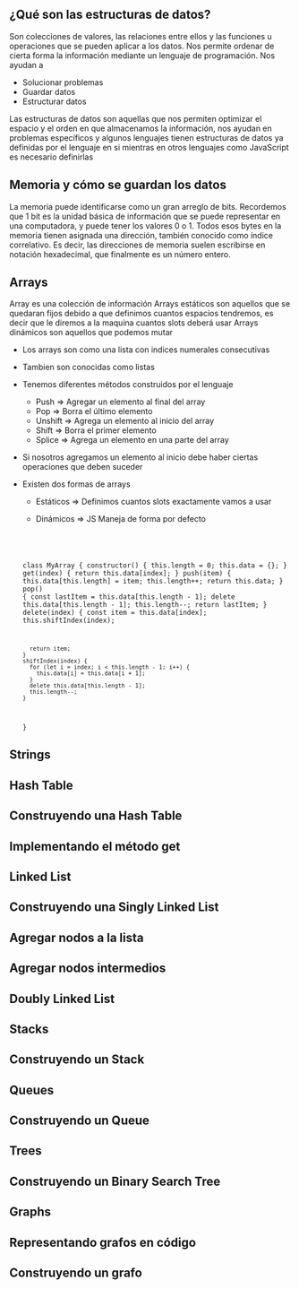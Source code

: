 ## ¿Qué son las estructuras de datos?

Son colecciones de valores, las relaciones entre ellos y las funciones u operaciones que se pueden aplicar a los datos. Nos permite ordenar de cierta forma la información mediante un lenguaje de programación.
Nos ayudan a

- Solucionar problemas
- Guardar datos
- Estructurar datos

Las estructuras de datos son aquellas que nos permiten optimizar el espacio y el orden en que almacenamos la información, nos ayudan en problemas específicos y algunos lenguajes tienen estructuras de datos ya definidas por el lenguaje en si mientras en otros lenguajes como JavaScript es necesario definirlas

## Memoria y cómo se guardan los datos

La memoria puede identificarse como un gran arreglo de bits. Recordemos que 1 bit es la unidad básica de información que se puede representar en una computadora, y puede tener los valores 0 o 1.
Todos esos bytes en la memoria tienen asignada una dirección, también conocido como índice correlativo. Es decir, las direcciones de memoria suelen escribirse en notación hexadecimal, que finalmente es un número entero.

## Arrays

Array es una colección de información
Arrays estáticos son aquellos que se quedaran fijos debido a que definimos cuantos espacios tendremos, es decir que le diremos a la maquina cuantos slots deberá usar
Arrays dinámicos son aquellos que podemos mutar

- Los arrays son como una lista con indices numerales consecutivas
- Tambien son conocidas como listas
- Tenemos diferentes métodos construidos por el lenguaje
  - Push ⇒ Agregar un elemento al final del array
  - Pop ⇒ Borra el último elemento
  - Unshift ⇒ Agrega un elemento al inicio del array
  - Shift ⇒ Borra el primer elemento
  - Splice ⇒ Agrega un elemento en una parte del array
- Si nosotros agregamos un elemento al inicio debe haber ciertas operaciones que deben suceder
- Existen dos formas de arrays

  - Estáticos ⇒ Definimos cuantos slots exactamente vamos a usar
  - Dinámicos ⇒ JS Maneja de forma por defecto

    <code>
  class MyArray {
      constructor() {
        this.length = 0;
        this.data = {};
      }
      get(index) {
        return this.data[index];
      }
      push(item) {
        this.data[this.length] = item;
        this.length++;
        return this.data;
      }
      pop() {
        const lastItem = this.data[this.length - 1];
        delete this.data[this.length - 1];
        this.length--;
        return lastItem;
      }
      delete(index) {
        const item = this.data[index];
        this.shiftIndex(index);
    
        return item;
      }
      shiftIndex(index) {
        for (let i = index; i < this.length - 1; i++) {
          this.data[i] = this.data[i + 1];
        }
        delete this.data[this.length - 1];
        this.length--;
      }
    }
    </code>

## Strings

## Hash Table

## Construyendo una Hash Table

## Implementando el método get

## Linked List

## Construyendo una Singly Linked List

## Agregar nodos a la lista

## Agregar nodos intermedios

## Doubly Linked List

## Stacks

## Construyendo un Stack

## Queues

## Construyendo un Queue

## Trees

## Construyendo un Binary Search Tree

## Graphs

## Representando grafos en código

## Construyendo un grafo

